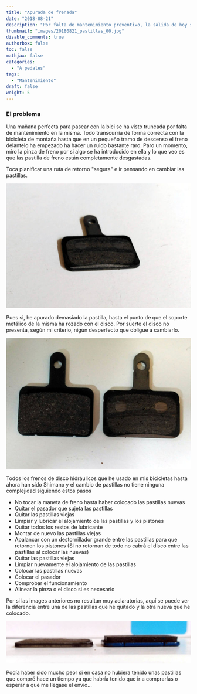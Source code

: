 ```yaml
---
title: "Apurada de frenada"
date: "2018-08-21"
description: "Por falta de mantenimiento preventivo, la salida de hoy se ha visto reducida considerablemente."
thumbnail: "images/20180821_pastillas_00.jpg"
disable_comments: true
authorbox: false
toc: false
mathjax: false
categories:
  - "A pedales"
tags:
  - "Mantenimiento"
draft: false
weight: 5
---
```

### El problema

Una mañana perfecta para pasear con la bici se ha visto truncada por falta de mantenimiento en la misma.  Todo transcurría de forma correcta con la bicicleta de montaña hasta que en un pequeño tramo de descenso el freno delantelo ha empezado ha hacer un ruido bastante raro.  Paro un momento, miro la pinza de freno por si algo se ha introducido en ella y lo que veo es que las pastilla de freno están completamente desgastadas.

Toca planificar una ruta de retorno "segura" e ir pensando en cambiar las pastillas.  

![pastilla][1]

Pues si, he apurado demasiado la pastilla, hasta el punto de que el soporte metálico de la misma ha rozado con el disco.  Por suerte el disco no presenta, según mi criterio, nigún desperfecto que obligue a cambiarlo.

![pastilla][3]

Todos los frenos de disco hidráulicos que he usado en mis bicicletas hasta ahora han sido Shimano y el cambio de pastillas no tiene ninguna complejidad siguiendo estos pasos

* No tocar la maneta de freno hasta haber colocado las pastillas nuevas
* Quitar el pasador que sujeta las pastillas
* Quitar las pastillas viejas
* Limpiar y lubricar el alojamiento de las pastillas y los pistones
* Quitar todos los restos de lubricante
* Montar  de nuevo las pastillas viejas
* Apalancar con un destornillador grande entre las pastillas para que retornen los pistones (Si no retornan de todo no cabrá el disco entre las pastillas al colocar las nuevas)
* Quitar las pastillas viejas
* Limpiar nuevamente el alojamiento de las pastillas
* Colocar las pastillas nuevas
* Colocar el pasador
* Comprobar el funcionamiento
* Alinear la pinza o el disco si es necesario

Por si las images anteriores no resultan muy aclaratorias, aquí se puede ver la diferencia entre una de las pastillas que he quitado y la otra nueva que he colocado.

![pastilla][2]

Podía haber sido mucho peor si en casa no hubiera tenido unas pastillas que compré hace un tiempo ya que habría tenido que ir a comprarlas o esperar a que me llegase el envío...

[1]: /images/20180821_pastillas_01.jpg
[2]: /images/20180821_pastillas_02.jpg
[3]: /images/20180821_pastillas_03.jpg

